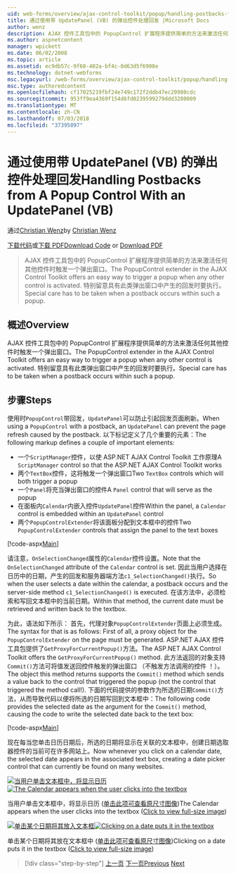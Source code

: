 ```yaml
---
uid: web-forms/overview/ajax-control-toolkit/popup/handling-postbacks-from-a-popup-control-with-an-updatepanel-vb
title: 通过使用带 UpdatePanel (VB) 的弹出控件处理回发 |Microsoft Docs
author: wenz
description: AJAX 控件工具包中的 PopupControl 扩展程序提供简单的方法来激活任何其他控件时触发一个弹出窗口。 特别注意必须为其拍摄...
ms.author: aspnetcontent
manager: wpickett
ms.date: 06/02/2008
ms.topic: article
ms.assetid: ec9db57c-9f68-402a-bf4c-0d63d5f6908e
ms.technology: dotnet-webforms
msc.legacyurl: /web-forms/overview/ajax-control-toolkit/popup/handling-postbacks-from-a-popup-control-with-an-updatepanel-vb
msc.type: authoredcontent
ms.openlocfilehash: cf17025219fbf24e749c172f2ddb47ec20980cdc
ms.sourcegitcommit: 953ff9ea4369f154d6fd0239599279ddd3280009
ms.translationtype: MT
ms.contentlocale: zh-CN
ms.lasthandoff: 07/03/2018
ms.locfileid: "37395897"
---
```

<a name="handling-postbacks-from-a-popup-control-with-an-updatepanel-vb"></a><span data-ttu-id="55d39-104">通过使用带 UpdatePanel (VB) 的弹出控件处理回发</span><span class="sxs-lookup"><span data-stu-id="55d39-104">Handling Postbacks from A Popup Control With an UpdatePanel (VB)</span></span>
====================
<span data-ttu-id="55d39-105">通过[Christian Wenz](https://github.com/wenz)</span><span class="sxs-lookup"><span data-stu-id="55d39-105">by [Christian Wenz](https://github.com/wenz)</span></span>

<span data-ttu-id="55d39-106">[下载代码](http://download.microsoft.com/download/9/3/f/93f8daea-bebd-4821-833b-95205389c7d0/PopupControl2.vb.zip)或[下载 PDF](http://download.microsoft.com/download/2/d/c/2dc10e34-6983-41d4-9c08-f78f5387d32b/popupcontrol2VB.pdf)</span><span class="sxs-lookup"><span data-stu-id="55d39-106">[Download Code](http://download.microsoft.com/download/9/3/f/93f8daea-bebd-4821-833b-95205389c7d0/PopupControl2.vb.zip) or [Download PDF](http://download.microsoft.com/download/2/d/c/2dc10e34-6983-41d4-9c08-f78f5387d32b/popupcontrol2VB.pdf)</span></span>

> <span data-ttu-id="55d39-107">AJAX 控件工具包中的 PopupControl 扩展程序提供简单的方法来激活任何其他控件时触发一个弹出窗口。</span><span class="sxs-lookup"><span data-stu-id="55d39-107">The PopupControl extender in the AJAX Control Toolkit offers an easy way to trigger a popup when any other control is activated.</span></span> <span data-ttu-id="55d39-108">特别留意具有此类弹出窗口中产生的回发时要执行。</span><span class="sxs-lookup"><span data-stu-id="55d39-108">Special care has to be taken when a postback occurs within such a popup.</span></span>


## <a name="overview"></a><span data-ttu-id="55d39-109">概述</span><span class="sxs-lookup"><span data-stu-id="55d39-109">Overview</span></span>

<span data-ttu-id="55d39-110">AJAX 控件工具包中的 PopupControl 扩展程序提供简单的方法来激活任何其他控件时触发一个弹出窗口。</span><span class="sxs-lookup"><span data-stu-id="55d39-110">The PopupControl extender in the AJAX Control Toolkit offers an easy way to trigger a popup when any other control is activated.</span></span> <span data-ttu-id="55d39-111">特别留意具有此类弹出窗口中产生的回发时要执行。</span><span class="sxs-lookup"><span data-stu-id="55d39-111">Special care has to be taken when a postback occurs within such a popup.</span></span>

## <a name="steps"></a><span data-ttu-id="55d39-112">步骤</span><span class="sxs-lookup"><span data-stu-id="55d39-112">Steps</span></span>

<span data-ttu-id="55d39-113">使用时`PopupControl`带回发，`UpdatePanel`可以防止引起回发页面刷新。</span><span class="sxs-lookup"><span data-stu-id="55d39-113">When using a `PopupControl` with a postback, an `UpdatePanel` can prevent the page refresh caused by the postback.</span></span> <span data-ttu-id="55d39-114">以下标记定义了几个重要的元素：</span><span class="sxs-lookup"><span data-stu-id="55d39-114">The following markup defines a couple of important elements:</span></span>

- <span data-ttu-id="55d39-115">一个`ScriptManager`控件，以使 ASP.NET AJAX Control Toolkit 工作原理</span><span class="sxs-lookup"><span data-stu-id="55d39-115">A `ScriptManager` control so that the ASP.NET AJAX Control Toolkit works</span></span>
- <span data-ttu-id="55d39-116">两个`TextBox`控件，这将触发一个弹出窗口</span><span class="sxs-lookup"><span data-stu-id="55d39-116">Two `TextBox` controls which will both trigger a popup</span></span>
- <span data-ttu-id="55d39-117">一个`Panel`将充当弹出窗口的控件</span><span class="sxs-lookup"><span data-stu-id="55d39-117">A `Panel` control that will serve as the popup</span></span>
- <span data-ttu-id="55d39-118">在面板内`Calendar`内嵌入控件`UpdatePanel`控件</span><span class="sxs-lookup"><span data-stu-id="55d39-118">Within the panel, a `Calendar` control is embedded within an `UpdatePanel` control</span></span>
- <span data-ttu-id="55d39-119">两个`PopupControlExtender`将该面板分配到文本框中的控件</span><span class="sxs-lookup"><span data-stu-id="55d39-119">Two `PopupControlExtender` controls that assign the panel to the text boxes</span></span>

[!code-aspx[Main](handling-postbacks-from-a-popup-control-with-an-updatepanel-vb/samples/sample1.aspx)]

<span data-ttu-id="55d39-120">请注意，`OnSelectionChanged`属性的`Calendar`控件设置。</span><span class="sxs-lookup"><span data-stu-id="55d39-120">Note that the `OnSelectionChanged` attribute of the `Calendar` control is set.</span></span> <span data-ttu-id="55d39-121">因此当用户选择在日历中的日期，产生的回发和服务器端方法`c1_SelectionChanged()`执行。</span><span class="sxs-lookup"><span data-stu-id="55d39-121">So when the user selects a date within the calendar, a postback occurs and the server-side method `c1_SelectionChanged()` is executed.</span></span> <span data-ttu-id="55d39-122">在该方法中，必须检索和写回文本框中的当前日期。</span><span class="sxs-lookup"><span data-stu-id="55d39-122">Within that method, the current date must be retrieved and written back to the textbox.</span></span>

<span data-ttu-id="55d39-123">为此，语法如下所示： 首先，代理对象`PopupControlExtender`页面上必须生成。</span><span class="sxs-lookup"><span data-stu-id="55d39-123">The syntax for that is as follows: First of all, a proxy object for the `PopupControlExtender` on the page must be generated.</span></span> <span data-ttu-id="55d39-124">ASP.NET AJAX 控件工具包提供了`GetProxyForCurrentPopup()`方法。</span><span class="sxs-lookup"><span data-stu-id="55d39-124">The ASP.NET AJAX Control Toolkit offers the `GetProxyForCurrentPopup()` method.</span></span> <span data-ttu-id="55d39-125">此方法返回的对象支持`Commit()`方法可将值发送回控件触发的弹出窗口 （不触发方法调用的控件 ！）。</span><span class="sxs-lookup"><span data-stu-id="55d39-125">The object this method returns supports the `Commit()` method which sends a value back to the control that triggered the popup (not the control that triggered the method call!).</span></span> <span data-ttu-id="55d39-126">下面的代码提供的参数作为所选的日期`Commit()`方法，从而导致代码以便将所选的日期写回到文本框中：</span><span class="sxs-lookup"><span data-stu-id="55d39-126">The following code provides the selected date as the argument for the `Commit()` method, causing the code to write the selected date back to the text box:</span></span>

[!code-aspx[Main](handling-postbacks-from-a-popup-control-with-an-updatepanel-vb/samples/sample2.aspx)]

<span data-ttu-id="55d39-127">现在每当您单击日历日期后，所选的日期将显示在关联的文本框中，创建日期选取器控件的当前可在许多网站上。</span><span class="sxs-lookup"><span data-stu-id="55d39-127">Now whenever you click on a calendar date, the selected date appears in the associated text box, creating a date picker control that can currently be found on many websites.</span></span>


<span data-ttu-id="55d39-128">[![当用户单击文本框中，将显示日历](handling-postbacks-from-a-popup-control-with-an-updatepanel-vb/_static/image2.png)](handling-postbacks-from-a-popup-control-with-an-updatepanel-vb/_static/image1.png)</span><span class="sxs-lookup"><span data-stu-id="55d39-128">[![The Calendar appears when the user clicks into the textbox](handling-postbacks-from-a-popup-control-with-an-updatepanel-vb/_static/image2.png)](handling-postbacks-from-a-popup-control-with-an-updatepanel-vb/_static/image1.png)</span></span>

<span data-ttu-id="55d39-129">当用户单击文本框中，将显示日历 ([单击此项可查看原尺寸图像](handling-postbacks-from-a-popup-control-with-an-updatepanel-vb/_static/image3.png))</span><span class="sxs-lookup"><span data-stu-id="55d39-129">The Calendar appears when the user clicks into the textbox ([Click to view full-size image](handling-postbacks-from-a-popup-control-with-an-updatepanel-vb/_static/image3.png))</span></span>


<span data-ttu-id="55d39-130">[![单击某个日期将其放入文本框](handling-postbacks-from-a-popup-control-with-an-updatepanel-vb/_static/image5.png)](handling-postbacks-from-a-popup-control-with-an-updatepanel-vb/_static/image4.png)</span><span class="sxs-lookup"><span data-stu-id="55d39-130">[![Clicking on a date puts it in the textbox](handling-postbacks-from-a-popup-control-with-an-updatepanel-vb/_static/image5.png)](handling-postbacks-from-a-popup-control-with-an-updatepanel-vb/_static/image4.png)</span></span>

<span data-ttu-id="55d39-131">单击某个日期将其放在文本框中 ([单击此项可查看原尺寸图像](handling-postbacks-from-a-popup-control-with-an-updatepanel-vb/_static/image6.png))</span><span class="sxs-lookup"><span data-stu-id="55d39-131">Clicking on a date puts it in the textbox ([Click to view full-size image](handling-postbacks-from-a-popup-control-with-an-updatepanel-vb/_static/image6.png))</span></span>

> [!div class="step-by-step"]
> <span data-ttu-id="55d39-132">[上一页](using-multiple-popup-controls-vb.md)
> [下一页](handling-postbacks-from-a-popup-control-without-an-updatepanel-vb.md)</span><span class="sxs-lookup"><span data-stu-id="55d39-132">[Previous](using-multiple-popup-controls-vb.md)
[Next](handling-postbacks-from-a-popup-control-without-an-updatepanel-vb.md)</span></span>

